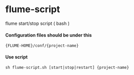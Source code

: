 flume-script
============

flume start/stop script ( bash )

#### Configuration files should be under this
`
{FLUME-HOME}/conf/{project-name}
`

#### Use script
`
sh flume-script.sh [start|stop|restart] {project-name}
`
